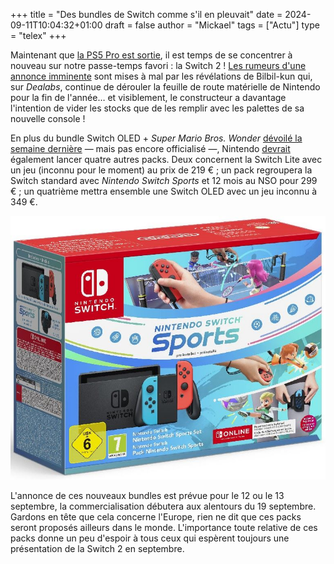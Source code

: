 +++
title = "Des bundles de Switch comme s'il en pleuvait"
date = 2024-09-11T10:04:32+01:00
draft = false
author = "Mickael"
tags = ["Actu"]
type = "telex"
+++

Maintenant que [la PS5 Pro est sortie](https://nostick.fr/articles/2024/septembre/1009-enfin-une-ps5-pour-les-pro/), il est temps de se concentrer à nouveau sur notre passe-temps favori : la Switch 2 ! [Les rumeurs d'une annonce imminente](https://nostick.fr/articles/2024/septembre/0409-switch-2-nintendo-presentation/) sont mises à mal par les révélations de Bilbil-kun qui, sur *Dealabs*, continue de dérouler la feuille de route matérielle de Nintendo pour la fin de l'année… et visiblement, le constructeur a davantage l'intention de vider les stocks que de les remplir avec les palettes de sa nouvelle console !

En plus du bundle Switch OLED + *Super Mario Bros. Wonder* [dévoilé la semaine dernière](https://nostick.fr/articles/2024/septembre/0609-pas-de-switch-2-en-septembre/) — mais pas encore officialisé —, Nintendo [devrait](https://www.dealabs.com/magazine/nintendo-switch-nous-avons-sans-doute-le-tableau-complet-des-sorties-de-materiels-a-venir-en-europe-59348) également lancer quatre autres packs. Deux concernent la Switch Lite avec un jeu (inconnu pour le moment) au prix de 219 € ; un pack regroupera la Switch standard avec *Nintendo Switch Sports* et 12 mois au NSO pour 299 € ; un quatrième mettra ensemble une Switch OLED avec un jeu inconnu à 349 €.

![Nintendo Switch Sports](switch-bundle-sports.jpg "Depuis l'an dernier, Nintendo commercialise un bundle Switch Sports. Le nouveau bundle serait « légèrement différent », selon Bilbil-kun.")

L'annonce de ces nouveaux bundles est prévue pour le 12 ou le 13 septembre, la commercialisation débutera aux alentours du 19 septembre. Gardons en tête que cela concerne l'Europe, rien ne dit que ces packs seront proposés ailleurs dans le monde. L'importance toute relative de ces packs donne un peu d'espoir à tous ceux qui espèrent toujours une présentation de la Switch 2 en septembre. 